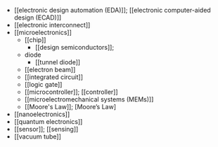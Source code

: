 - [[electronic design automation (EDA)]]; [[electronic computer-aided design (ECAD)]]
- [[electronic interconnect]]
- [[microelectronics]]
    - [[chip]]
        - [[design semiconductors]];
    - diode
        - [[tunnel diode]]
    - [[electron beam]]
    - [[integrated circuit]]
    - [[logic gate]]
    - [[microcontroller]]; [[controller]]
    - [[microelectromechanical systems (MEMs)]]
    - [[Moore's Law]]; [Moore’s Law]
- [[nanoelectronics]]
- [[quantum electronics]]
- [[sensor]]; [[sensing]]
- [[vacuum tube]]
